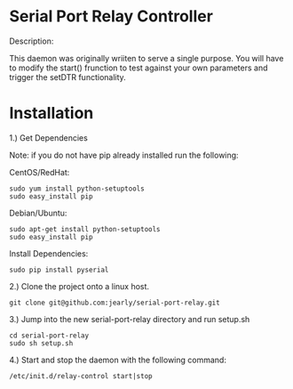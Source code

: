 Serial Port Relay Controller
===============================

Description:

This daemon was originally wriiten to serve a single purpose. You will have to modify the start() frunction to test against your own parameters and trigger the setDTR functionality.
# Installation

1.) Get Dependencies

Note: if you do not have pip already installed run the following:

CentOS/RedHat:
    
    sudo yum install python-setuptools 
    sudo easy_install pip
    
Debian/Ubuntu:
    
    sudo apt-get install python-setuptools
    sudo easy_install pip

Install Dependencies:
    
    sudo pip install pyserial

2.) Clone the project onto a linux host.
    
    git clone git@github.com:jearly/serial-port-relay.git

3.) Jump into the new serial-port-relay directory and run setup.sh
    
    cd serial-port-relay
    sudo sh setup.sh

4.) Start and stop the daemon with the following command:

    /etc/init.d/relay-control start|stop

